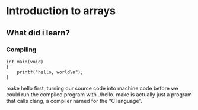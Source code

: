 # Introduction to arrays

## What did i learn?

### Compiling

```
int main(void)
{
    printf("hello, world\n");
}
```
make hello first, turning our source code into machine code before we could run the compiled program with ./hello.
make is actually just a program that calls clang, a compiler named for the “C language”.
